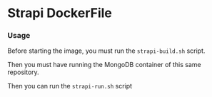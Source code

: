 # Strapi DockerFile

### Usage

Before starting the image, you must run the `strapi-build.sh` script.

Then you must have running the MongoDB container of this same repository.

Then you can run the `strapi-run.sh` script
